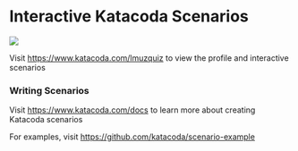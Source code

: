 # Interactive Katacoda Scenarios

[![](http://shields.katacoda.com/katacoda/lmuzquiz/count.svg)](https://www.katacoda.com/lmuzquiz "Get your profile on Katacoda.com")

Visit https://www.katacoda.com/lmuzquiz to view the profile and interactive scenarios

### Writing Scenarios
Visit https://www.katacoda.com/docs to learn more about creating Katacoda scenarios

For examples, visit https://github.com/katacoda/scenario-example
